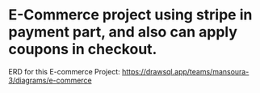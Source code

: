 #   E-Commerce project using stripe in payment part, and also can apply coupons in checkout.

ERD for this E-commerce Project: https://drawsql.app/teams/mansoura-3/diagrams/e-commerce
